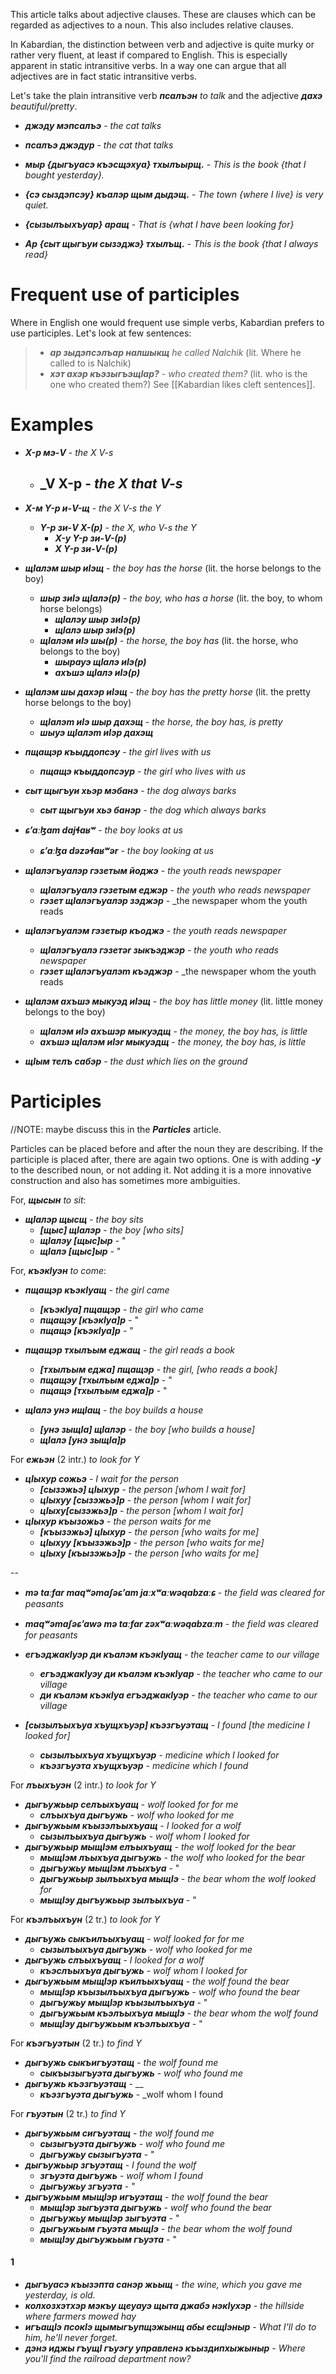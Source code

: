 This article talks about adjective clauses. These are clauses which can be regarded as adjectives to a noun. This also includes relative clauses.


In Kabardian, the distinction between verb and adjective is quite murky or rather very fluent, at least if compared to English. This is especially apparent in static intransitive verbs. In a way one can argue that all adjectives are in fact static intransitive verbs.

Let's take the plain intransitive verb **_псалъэн_** _to talk_ and the adjective **_дахэ_** _beautiful/pretty_.
- **_джэду мэпсалъэ_** - _the cat talks_
- **_псалъэ джэдур_** - _the cat that talks_



- **_мыр {дыгъуасэ къэсщэхуа} тхылъырщ._** - _This is the book {that I bought yesterday}._
- **_{сэ сыздэпсэу} къалэр щым дыдэщ._** - _The town {where I live} is very quiet._
- **_{сызылъыхъуар} аращ_** - _That is {what I have been looking for}_
- **_Ар {сыт щыгъуи сызэджэ} тхылъщ._** - _This is the book {that I always read}_
# Frequent use of participles
Where in English one would frequent use simple verbs, Kabardian prefers to use participles.
Let's look at few sentences:
>- **_ар зыдэпсэлъар налшыкщ_** _he called Nalchik_ (lit. Where he called to is Nalchik)
>- **_хэт ахэр къэзыгъэщIар?_** - _who created them?_ (lit. who is the one who created them?)
See [[Kabardian likes cleft sentences]]. 


# Examples
- **_X-р мэ-V_** - _the X V-s_
	- **_V X-р** - _the X that V-s_
		- 


- **_X-м Y-р и-V-щ_** - _the X V-s the Y_
	- **_Y-р зи-V X-(р)_** - _the X, who V-s the Y_
		- **_X-у Y-р зи-V-(р)_**
		- **_X Y-р зи-V-(р)_**
- **_щIалэм  шыр иIэщ_** - _the boy has the horse_ (lit. the horse belongs to the boy)
	- **_шыр зиIэ щIалэ(р)_** - _the boy, who has a horse_ (lit. the boy, to whom horse belongs)
		- **_щIалэу шыр зиIэ(р)_**
		- **_щIалэ шыр зиIэ(р)_**
	- **_щIалэм иIэ шы(р)_** - _the horse, the boy has_ (lit. the horse, who belongs to the boy)
		- **_шырауэ щIалэ иIэ(р)_**
		- **_ахъшэ щIалэ иIэ(р)_**

- **_щIалэм шы дахэр иIэщ_** - _the boy has the pretty horse_ (lit. the pretty horse belongs to the boy)
	- **_щIалэm иIэ шыр дахэщ_** - _the horse, the boy has, is pretty_
	- **_шыуэ щIалэm иIэр дахэщ_**

- **_пщащэр къыддопсэу_** - _the girl lives with us_
	- **_пщащэ къыддопсэур_** - _the girl who lives with us_
- **_сыт щыгъуи хьэр мэбанэ_** - _the dog always barks_
	- **_сыт щыгъуи хьэ банэр_** - _the dog which always barks_
- **_ɕʼaːɮam dajɬaʁʷ_** - _the boy looks at us_
	- **_ɕʼaːɮa dəzəɬaʁʷər_** - _the boy looking at us_
- **_щIалэгъуалэр гэзетым йоджэ_** - _the youth reads newspaper_
	- **_щIалэгъуалэ гэзетым еджэр_** - _the youth who reads newspaper_
	- **_гэзет щIалэгъуалэр зэджэр_** - _the newspaper whom the youth reads
- **_щIалэгъуалэм гэзетыр къоджэ_** - _the youth reads newspaper_
	- **_щIалэгъуалэ гэзетər зыкъэджэр_** - _the youth who reads newspaper_
	- **_гэзет щIалэгъуалэm къэджэр_** - _the newspaper whom the youth reads



- **_щIалэм ахъшэ мыкуэд иIэщ_** - _the boy has little money_ (lit. little money belongs to the boy)
	- **_щIалэм иIэ ахъшэр мыкуэдщ_** - _the money, the boy has, is little_
	- **_ахъшэ щIалэм иIэr мыкуэдщ_** - _the money, the boy has, is little_

- **_щIым телъ сабэр_** - _the dust which lies on the ground_

# Participles
//NOTE: maybe discuss this in the **_Particles_** article.

Particles can be placed before and after the noun they are describing. If the participle is placed after, there are again two options. One is with adding **_-у_** to the described noun, or not adding it. Not adding it is a more innovative construction and also has sometimes more ambiguities.

For, **_щысын_** _to sit_:
- **_щIалэр щысщ_** - _the boy sits_
    - **_[щыс] щIалэр_** - _the boy [who sits]_
	- **_щIалэу [щыс]ыр_** - "
	- **_щIалэ [щыс]ыр_** - "

For, **_къэкIуэн_** _to come_:
- **_пщащэр къэкIуащ_** - _the girl came_
	- **_[къэкIуа] пщащэр_** - _the girl who came_
	- **_пщащэу [къэкIуа]р_** - "
	- **_пщащэ [къэкIуа]р_** - "

- **_пщащэр тхылъым еджащ_** - _the girl reads a book_
	- **_[тхылъым еджа] пщащэр_** - _the girl, [who reads a book]_
	- **_пщащэу [тхылъым еджа]р_** - "
	- **_пщащэ [тхылъым еджа]р_** - "

- **_щIалэ унэ ищIащ_** - _the boy builds a house_
	- **_[унэ зыщIа] щIалэр_** - _the boy [who builds a house]_
	- **_щIалэ [унэ зыщIа]р_**

For **_ежьэн_** (2 intr.) _to look for Y_ 
- **_цIыхур сожьэ_** - _I wait for the person_
    - **_[сызэжьэ] цIыхур_** - _the person [whom I wait for]_
	- **_цIыхуу [сызэжьэ]р_** - _the person [whom I wait for]_
	- **_цIыху[сызэжьэ]р_** - _the person [whom I wait for]_
- **_цIыхур къызожьэ_** - _the person waits for me_
	- **_[къызэжьэ] цIыхур_** - _the person [who waits for me]_
	- **_цIыхуу [къызэжьэ]р_** - _the person [who waits for me]_
	- **_цIыху [къызэжьэ]р_** - _the person [who waits for me]_

--

- **_mə taːfar maqʷəmaʃəɕʼam jaːxʷaːwəqabzaːɕ_** - _the field was cleared for peasants_
- **_maqʷəmaʃəɕʼawə mə taːfar  zəxʷaːwəqabzaːm_** - _the field was cleared for peasants_

- **_егъэджакIуэр ди къалэм къэкIуащ_** - _the teacher came to our village_
	- **_егъэджакIуэу ди къалэм къэкIуар_** - _the teacher who came to our village_
	- **_ди къалэм къэкIуа егъэджакIуэр_** - _the teacher who came to our village_

- **_[сызылъыхъуа хъущхъуэр] къэзгъуэтащ_** - _I found [the medicine I looked for]_
	- **_сызылъыхъуа хъущхъуэр_** - _medicine which I looked for_
	- **_къэзгъуэта хъущхъуэр_** - _medicine which I found_

For **_лъыхъуэн_** (2 intr.) _to look for Y_ 
- **_дыгъужьыр селъыхъуащ_** - _wolf looked for for me_
	- **_слъыхъуа дыгъужь_** - _wolf who looked for me_
- **_дыгъужьым къызэлъыхъуащ_** - _I looked for a wolf_
	- **_сызылъыхъуа дыгъужь_** - _wolf whom I looked for_
- **_дыгъужьыр мыщIэм елъыхъуащ_** - _the wolf looked for the bear_
	- **_мыщIэм лъыхъуа дыгъужь_** - _the wolf who looked for the bear_
	- **_дыгъужьу мыщIэм лъыхъуа_** - "
	- **_дыгъужьыр зылъыхъуа мыщIэ_** - _the bear whom the wolf looked for_
	- **_мыщIэу дыгъужьыр зылъыхъуа_** - "

For **_къэлъыхъун_** (2 tr.) _to look for Y_ 
- **_дыгъужь сыкъилъыхъуащ_** - _wolf looked for for me_
	- **_сызылъыхъуа дыгъужь_** - _wolf who looked for me_
- **_дыгъужь слъыхъуащ_** - _I looked for a wolf_
	- **_къэслъыхъуа дыгъужь_** - _wolf whom I looked for_
- **_дыгъужьым мыщIэр къилъыхъуащ_** - _the wolf found the bear_
    - **_мыщIэр къызылъыхъуа дыгъужь_** - _wolf who found the bear_
	- **_дыгъужьу мыщIэр къызылъыхъуа_** - "
	- **_дыгъужьым къэлъыхъуа мыщIэ_** - _the bear whom the wolf found_
	- **_мыщIэу дыгъужьым къэлъыхъуа_** - "

For **_къэгъуэтын_** (2 tr.) _to find Y_ 
- **_дыгъужь сыкъигъуэтащ_** - _the wolf found me_
    - **_сыкъызыгъуэта дыгъужь_** - _wolf who found me_
- **_дыгъужь къэзгъуэтащ_** - __
    - **_къэзгъуэта дыгъужь_** - _wolf whom I found

For **_гъуэтын_** (2 tr.) _to find Y_ 
- **_дыгъужьым сигъуэтащ_** - _the wolf found me_
    - **_сызыгъуэта дыгъужь_** - _wolf who found me_
	- **_дыгъужьу сызыгъуэта_** - "
- **_дыгъужьыр згъуэтащ_** - _I found the wolf_
    - **_згъуэта дыгъужь_** - _wolf whom I found_
	- **_дыгъужьу згъуэта_** - "
- **_дыгъужьым мыщIэр игъуэтащ_** - _the wolf found the bear_
    - **_мыщIэр зыгъуэта дыгъужь_** - _wolf who found the bear_
	- **_дыгъужьу мыщIэр зыгъуэта_** - "
	- **_дыгъужьым гъуэта мыщIэ_** - _the bear whom the wolf found_
	- **_мыщIэу дыгъужьым гъуэта_** - "


#### 1
- **_дыгъуасэ къызэпта санэр жьыщ_** - _the wine, which you gave me yesterday, is old._
- **_колхозхэтхэр мэкъу щеуауэ щыта джабэ нэкIухэр_** - _the hillside where farmers mowed hay_
- **_игъащIэ псокIэ щымыгъупщэжынщ абы есщIэныр_** - _What I'll do to him, he'll never forget._
- **_дэнэ иджы гъущI гъуэгу управленэ къыздипхыжыныр_** - _Where you'll find the railroad department now?_
